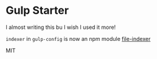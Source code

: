 Gulp Starter
=========

I almost writing this bu  I wish I used it more!

`indexer` in `gulp-config` is now an npm module [file-indexer](https://www.npmjs.com/file-indexer)

MIT
